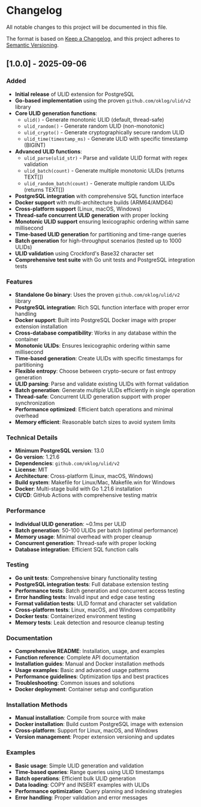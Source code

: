 # Changelog

All notable changes to this project will be documented in this file.

The format is based on [Keep a Changelog](https://keepachangelog.com/en/1.0.0/),
and this project adheres to [Semantic Versioning](https://semver.org/spec/v2.0.0.html).

## [1.0.0] - 2025-09-06

### Added

- **Initial release** of ULID extension for PostgreSQL
- **Go-based implementation** using the proven `github.com/oklog/ulid/v2` library
- **Core ULID generation functions**:
  - `ulid()` - Generate monotonic ULID (default, thread-safe)
  - `ulid_random()` - Generate random ULID (non-monotonic)
  - `ulid_crypto()` - Generate cryptographically secure random ULID
  - `ulid_time(timestamp_ms)` - Generate ULID with specific timestamp (BIGINT)
- **Advanced ULID functions**:
  - `ulid_parse(ulid_str)` - Parse and validate ULID format with regex validation
  - `ulid_batch(count)` - Generate multiple monotonic ULIDs (returns TEXT[])
  - `ulid_random_batch(count)` - Generate multiple random ULIDs (returns TEXT[])
- **PostgreSQL integration** with comprehensive SQL function interface
- **Docker support** with multi-architecture builds (ARM64/AMD64)
- **Cross-platform support** (Linux, macOS, Windows)
- **Thread-safe concurrent ULID generation** with proper locking
- **Monotonic ULID support** ensuring lexicographic ordering within same millisecond
- **Time-based ULID generation** for partitioning and time-range queries
- **Batch generation** for high-throughput scenarios (tested up to 1000 ULIDs)
- **ULID validation** using Crockford's Base32 character set
- **Comprehensive test suite** with Go unit tests and PostgreSQL integration tests

### Features

- **Standalone Go binary**: Uses the proven `github.com/oklog/ulid/v2` library
- **PostgreSQL integration**: Rich SQL function interface with proper error handling
- **Docker support**: Built into PostgreSQL Docker image with proper extension installation
- **Cross-database compatibility**: Works in any database within the container
- **Monotonic ULIDs**: Ensures lexicographic ordering within same millisecond
- **Time-based generation**: Create ULIDs with specific timestamps for partitioning
- **Flexible entropy**: Choose between crypto-secure or fast entropy generation
- **ULID parsing**: Parse and validate existing ULIDs with format validation
- **Batch generation**: Generate multiple ULIDs efficiently in single operation
- **Thread-safe**: Concurrent ULID generation support with proper synchronization
- **Performance optimized**: Efficient batch operations and minimal overhead
- **Memory efficient**: Reasonable batch sizes to avoid system limits

### Technical Details

- **Minimum PostgreSQL version**: 13.0
- **Go version**: 1.21.6
- **Dependencies**: `github.com/oklog/ulid/v2`
- **License**: MIT
- **Architecture**: Cross-platform (Linux, macOS, Windows)
- **Build system**: Makefile for Linux/Mac, Makefile.win for Windows
- **Docker**: Multi-stage build with Go 1.21.6 installation
- **CI/CD**: GitHub Actions with comprehensive testing matrix

### Performance

- **Individual ULID generation**: ~0.1ms per ULID
- **Batch generation**: 50-100 ULIDs per batch (optimal performance)
- **Memory usage**: Minimal overhead with proper cleanup
- **Concurrent generation**: Thread-safe with proper locking
- **Database integration**: Efficient SQL function calls

### Testing

- **Go unit tests**: Comprehensive binary functionality testing
- **PostgreSQL integration tests**: Full database extension testing
- **Performance tests**: Batch generation and concurrent access testing
- **Error handling tests**: Invalid input and edge case testing
- **Format validation tests**: ULID format and character set validation
- **Cross-platform tests**: Linux, macOS, and Windows compatibility
- **Docker tests**: Containerized environment testing
- **Memory tests**: Leak detection and resource cleanup testing

### Documentation

- **Comprehensive README**: Installation, usage, and examples
- **Function reference**: Complete API documentation
- **Installation guides**: Manual and Docker installation methods
- **Usage examples**: Basic and advanced usage patterns
- **Performance guidelines**: Optimization tips and best practices
- **Troubleshooting**: Common issues and solutions
- **Docker deployment**: Container setup and configuration

### Installation Methods

- **Manual installation**: Compile from source with make
- **Docker installation**: Build custom PostgreSQL image with extension
- **Cross-platform**: Support for Linux, macOS, and Windows
- **Version management**: Proper extension versioning and updates

### Examples

- **Basic usage**: Simple ULID generation and validation
- **Time-based queries**: Range queries using ULID timestamps
- **Batch operations**: Efficient bulk ULID generation
- **Data loading**: COPY and INSERT examples with ULIDs
- **Performance optimization**: Query planning and indexing strategies
- **Error handling**: Proper validation and error messages
